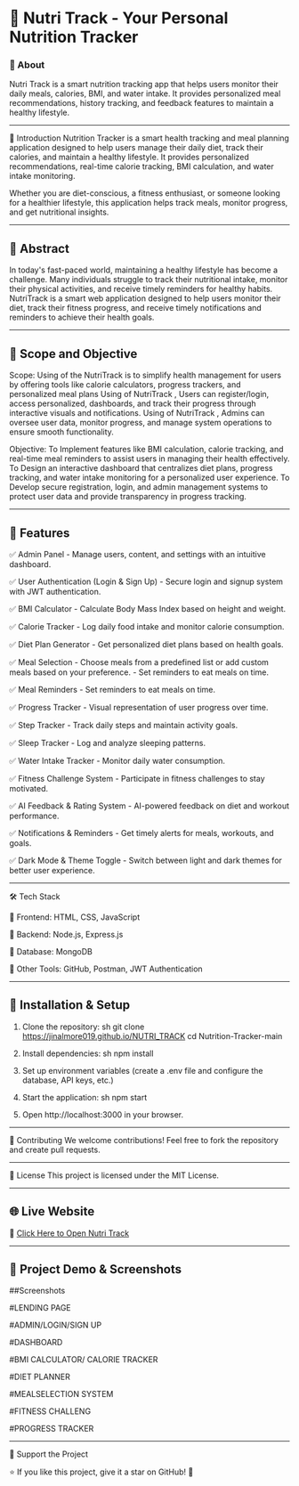 # 🍏 Nutri Track - Your Personal Nutrition Tracker  


### 📌 About  
Nutri Track is a smart nutrition tracking app that helps users monitor their daily meals, calories, BMI, and water intake. It provides personalized meal recommendations, history tracking, and feedback features to maintain a healthy lifestyle.  

---


📖 Introduction
Nutrition Tracker is a smart health tracking and meal planning application designed to help users manage their daily diet, track their calories, and maintain a healthy lifestyle. It provides personalized recommendations, real-time calorie tracking, BMI calculation, and water intake monitoring.

Whether you are diet-conscious, a fitness enthusiast, or someone looking for a healthier lifestyle, this application helps track meals, monitor progress, and get nutritional insights.


---


## 📌 Abstract

In today's fast-paced world, maintaining a healthy lifestyle has become a challenge. Many individuals struggle to track their nutritional intake, monitor their physical activities, and receive timely reminders for healthy habits. NutriTrack is a smart web application designed to help users monitor their diet, track their fitness progress, and receive timely notifications and reminders to achieve their health goals.


---

## 📌 Scope and Objective

Scope:
 Using of the NutriTrack is to simplify health management for users by offering tools like calorie calculators, progress trackers, and personalized meal plans
Using of NutriTrack , Users can register/login, access personalized, dashboards, and track their progress through interactive visuals and notifications.
Using of NutriTrack  , Admins can oversee user data, monitor progress, and manage system operations to ensure smooth functionality.


Objective:
 To Implement features like BMI calculation, calorie tracking, and real-time meal reminders to assist users in managing their health effectively.
 To  Design an interactive dashboard that centralizes diet plans, progress tracking, and water intake monitoring for a personalized user experience.
 To Develop secure registration, login, and admin management systems to  protect user data and provide transparency in progress tracking.


---


## 📌 Features  

✅ Admin Panel - Manage users, content, and settings with an intuitive dashboard.

✅ User Authentication (Login & Sign Up) - Secure login and signup system with JWT authentication.

✅ BMI Calculator - Calculate Body Mass Index based on height and weight.

✅ Calorie Tracker - Log daily food intake and monitor calorie consumption.

✅ Diet Plan Generator - Get personalized diet plans based on health goals.

✅ Meal Selection - Choose meals from a predefined list or add custom meals based on your preference. - Set reminders to eat meals on time.

✅ Meal Reminders - Set reminders to eat meals on time.

✅ Progress Tracker - Visual representation of user progress over time.

✅ Step Tracker - Track daily steps and maintain activity goals.

✅ Sleep Tracker - Log and analyze sleeping patterns.

✅ Water Intake Tracker - Monitor daily water consumption.

✅ Fitness Challenge System - Participate in fitness challenges to stay motivated.

✅ AI Feedback & Rating System - AI-powered feedback on diet and workout performance.

✅ Notifications & Reminders - Get timely alerts for meals, workouts, and goals.

✅ Dark Mode & Theme Toggle - Switch between light and dark themes for better user experience.


---


🛠 Tech Stack

🔹 Frontend: HTML, CSS, JavaScript

🔹 Backend: Node.js, Express.js

🔹 Database: MongoDB


🔹 Other Tools: GitHub, Postman, JWT Authentication


---


## 📜 Installation & Setup
1. Clone the repository:
   sh
   git clone https://jinalmore019.github.io/NUTRI_TRACK
   cd Nutrition-Tracker-main
   
2. Install dependencies:
   sh
   npm install
   
3. Set up environment variables (create a .env file and configure the database, API keys, etc.)
   
4. Start the application:
   sh
   npm start
   
5. Open http://localhost:3000 in your browser.
   



---



📢 Contributing
   We welcome contributions! Feel free to fork the repository and create pull requests.



   ---

   


📄 License
  This project is licensed under the MIT License.

  

  ---
  
  




## 🌐 Live Website  
🔗 [Click Here to Open Nutri Track]( https://jinalmore019.github.io/Nutrition-Tracker/)

---





## 🎥 Project Demo & Screenshots











##Screenshots

#LENDING PAGE



#ADMIN/LOGIN/SIGN UP


#DASHBOARD



#BMI CALCULATOR/ CALORIE TRACKER


#DIET PLANNER


#MEALSELECTION SYSTEM



#FITNESS CHALLENG



#PROGRESS TRACKER



---



🌟 Support the Project

⭐ If you like this project, give it a star on GitHub! 🚀
